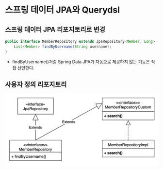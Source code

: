 # 스프링 데이터 JPA와 Querydsl

## 스프링 데이터 JPA 리포지토리로 변경

```java
public interface MemberRepository extends JpaRepository<Member, Long> {
    List<Member> findByUsername(String username);
}
```

- findByUsername()처럼 Spring Data JPA가 자동으로 제공하지 않는 기능은 직접 선언한다.

## 사용자 정의 리포지토리

![](../../.gitbook/assets/kimyounghan-querydsl/05/스크린샷%202022-07-23%20오후%207.58.28.png)

